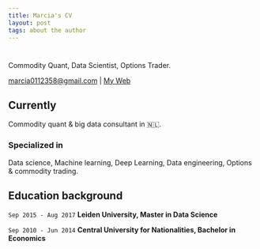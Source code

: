 ```yaml
---
title: Marcia's CV
layout: post
tags: about the author
---
```


# 
Commodity Quant, Data Scientist, Options Trader.

<div id="webaddress">
<a href="marcia0112358@gmail.com">marcia0112358@gmail.com</a>
| <a href="http://muditali.github.io">My Web</a>
</div>


## Currently

Commodity quant & big data consultant in 🇳🇱.

### Specialized in

Data science, Machine learning, Deep Learning, Data engineering, Options & commodity trading.


## Education background

`Sep 2015 - Aug 2017` __Leiden University, Master in Data Science__

`Sep 2010 - Jun 2014` __Central University for Nationalities, Bachelor in Economics__



